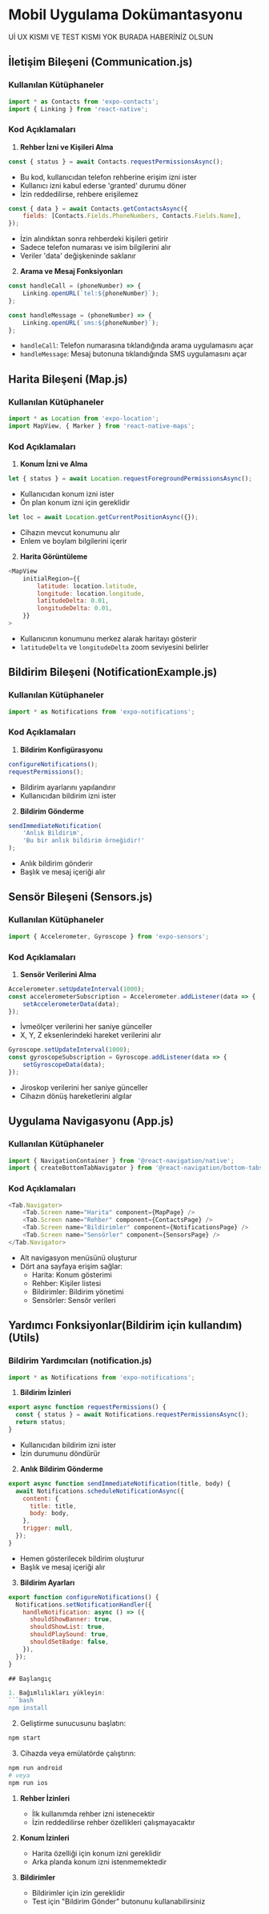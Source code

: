 # Mobil Uygulama Dokümantasyonu

Uİ UX KISMI VE TEST KISMI YOK BURADA HABERİNİZ OLSUN
## İletişim Bileşeni (Communication.js)

### Kullanılan Kütüphaneler
```javascript
import * as Contacts from 'expo-contacts';
import { Linking } from 'react-native';
```

### Kod Açıklamaları

1. **Rehber İzni ve Kişileri Alma**
```javascript
const { status } = await Contacts.requestPermissionsAsync();
```
- Bu kod, kullanıcıdan telefon rehberine erişim izni ister
- Kullanıcı izni kabul ederse 'granted' durumu döner
- İzin reddedilirse, rehbere erişilemez

```javascript
const { data } = await Contacts.getContactsAsync({
    fields: [Contacts.Fields.PhoneNumbers, Contacts.Fields.Name],
});
```
- İzin alındıktan sonra rehberdeki kişileri getirir
- Sadece telefon numarası ve isim bilgilerini alır
- Veriler 'data' değişkeninde saklanır

2. **Arama ve Mesaj Fonksiyonları**
```javascript
const handleCall = (phoneNumber) => {
    Linking.openURL(`tel:${phoneNumber}`);
};

const handleMessage = (phoneNumber) => {
    Linking.openURL(`sms:${phoneNumber}`);
};
```
- `handleCall`: Telefon numarasına tıklandığında arama uygulamasını açar
- `handleMessage`: Mesaj butonuna tıklandığında SMS uygulamasını açar

## Harita Bileşeni (Map.js)

### Kullanılan Kütüphaneler
```javascript
import * as Location from 'expo-location';
import MapView, { Marker } from 'react-native-maps';
```

### Kod Açıklamaları

1. **Konum İzni ve Alma**
```javascript
let { status } = await Location.requestForegroundPermissionsAsync();
```
- Kullanıcıdan konum izni ister
- Ön plan konum izni için gereklidir

```javascript
let loc = await Location.getCurrentPositionAsync({});
```
- Cihazın mevcut konumunu alır
- Enlem ve boylam bilgilerini içerir

2. **Harita Görüntüleme**
```javascript
<MapView
    initialRegion={{
        latitude: location.latitude,
        longitude: location.longitude,
        latitudeDelta: 0.01,
        longitudeDelta: 0.01,
    }}
>
```
- Kullanıcının konumunu merkez alarak haritayı gösterir
- `latitudeDelta` ve `longitudeDelta` zoom seviyesini belirler

## Bildirim Bileşeni (NotificationExample.js)

### Kullanılan Kütüphaneler
```javascript
import * as Notifications from 'expo-notifications';
```

### Kod Açıklamaları

1. **Bildirim Konfigürasyonu**
```javascript
configureNotifications();
requestPermissions();
```
- Bildirim ayarlarını yapılandırır
- Kullanıcıdan bildirim izni ister

2. **Bildirim Gönderme**
```javascript
sendImmediateNotification(
    'Anlık Bildirim',
    'Bu bir anlık bildirim örneğidir!'
);
```
- Anlık bildirim gönderir
- Başlık ve mesaj içeriği alır

## Sensör Bileşeni (Sensors.js)

### Kullanılan Kütüphaneler
```javascript
import { Accelerometer, Gyroscope } from 'expo-sensors';
```

### Kod Açıklamaları

1. **Sensör Verilerini Alma**
```javascript
Accelerometer.setUpdateInterval(1000);
const accelerometerSubscription = Accelerometer.addListener(data => {
    setAccelerometerData(data);
});
```
- İvmeölçer verilerini her saniye günceller
- X, Y, Z eksenlerindeki hareket verilerini alır

```javascript
Gyroscope.setUpdateInterval(1000);
const gyroscopeSubscription = Gyroscope.addListener(data => {
    setGyroscopeData(data);
});
```
- Jiroskop verilerini her saniye günceller
- Cihazın dönüş hareketlerini algılar

## Uygulama Navigasyonu (App.js)

### Kullanılan Kütüphaneler
```javascript
import { NavigationContainer } from '@react-navigation/native';
import { createBottomTabNavigator } from '@react-navigation/bottom-tabs';
```

### Kod Açıklamaları

```javascript
<Tab.Navigator>
    <Tab.Screen name="Harita" component={MapPage} />
    <Tab.Screen name="Rehber" component={ContactsPage} />
    <Tab.Screen name="Bildirimler" component={NotificationsPage} />
    <Tab.Screen name="Sensörler" component={SensorsPage} />
</Tab.Navigator>
```
- Alt navigasyon menüsünü oluşturur
- Dört ana sayfaya erişim sağlar:
  - Harita: Konum gösterimi
  - Rehber: Kişiler listesi
  - Bildirimler: Bildirim yönetimi
  - Sensörler: Sensör verileri

## Yardımcı Fonksiyonlar(Bildirim için kullandım) (Utils)

### Bildirim Yardımcıları (notification.js)

```javascript
import * as Notifications from 'expo-notifications';
```

1. **Bildirim İzinleri**
```javascript
export async function requestPermissions() {
  const { status } = await Notifications.requestPermissionsAsync();
  return status;
}
```
- Kullanıcıdan bildirim izni ister
- İzin durumunu döndürür

2. **Anlık Bildirim Gönderme**
```javascript
export async function sendImmediateNotification(title, body) {
  await Notifications.scheduleNotificationAsync({
    content: {
      title: title,
      body: body,
    },
    trigger: null,
  });
}
```
- Hemen gösterilecek bildirim oluşturur
- Başlık ve mesaj içeriği alır

3. **Bildirim Ayarları**
```javascript
export function configureNotifications() {
  Notifications.setNotificationHandler({
    handleNotification: async () => ({
      shouldShowBanner: true,
      shouldShowList: true,
      shouldPlaySound: true,
      shouldSetBadge: false,
    }),
  });
}

## Başlangıç

1. Bağımlılıkları yükleyin:
```bash
npm install
```

2. Geliştirme sunucusunu başlatın:
```bash
npm start
```

3. Cihazda veya emülatörde çalıştırın:
```bash
npm run android
# veya
npm run ios
```



1. **Rehber İzinleri**
   - İlk kullanımda rehber izni istenecektir
   - İzin reddedilirse rehber özellikleri çalışmayacaktır

2. **Konum İzinleri**
   - Harita özelliği için konum izni gereklidir
   - Arka planda konum izni istenmemektedir

3. **Bildirimler**
   - Bildirimler için izin gereklidir
   - Test için "Bildirim Gönder" butonunu kullanabilirsiniz
